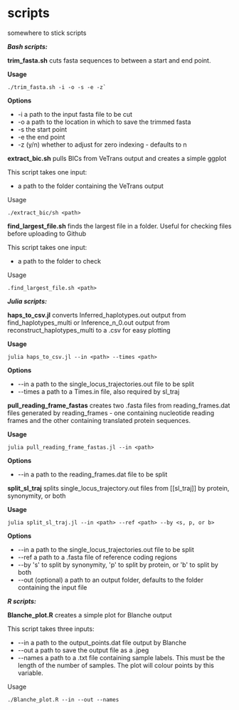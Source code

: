 # scripts

somewhere to stick scripts

***Bash scripts:***

**trim_fasta.sh**
cuts fasta sequences to between a start and end point. 

**Usage**
```
./trim_fasta.sh -i -o -s -e -z`
```

**Options**
- -i a path to the input fasta file to be cut
- -o a path to the location in which to save the trimmed fasta 
- -s the start point
- -e the end point
- -z (y/n) whether to adjust for zero indexing -  defaults to n


**extract_bic.sh**
pulls BICs from VeTrans output and creates a simple ggplot

This script takes one input:
- a path to the folder containing the VeTrans output

Usage
```
./extract_bic/sh <path>
```

**find_largest_file.sh**
finds the largest file in a folder. Useful for checking files before uploading to Github

This script takes one input:
- a path to the folder to check

Usage
```
.find_largest_file.sh <path>
```


***Julia scripts:***

**haps_to_csv.jl**
converts Inferred_haplotypes.out output from find_haplotypes_multi or Inference_n_0.out output from reconstruct_haplotypes_multi to a .csv for easy plotting

**Usage**
```
julia haps_to_csv.jl --in <path> --times <path>
```

**Options**
- --in a path to the single_locus_trajectories.out file to be split
- --times a path to a Times.in file, also required by sl_traj

**pull_reading_frame_fastas** 
creates two .fasta files from reading_frames.dat files generated by reading_frames - one containing nucleotide reading frames and the other containing translated protein sequences. 

**Usage**
```
julia pull_reading_frame_fastas.jl --in <path>
```

**Options**
- --in a path to the reading_frames.dat file to be split

**split_sl_traj**
splits single_locus_trajectory.out files from [[sl_traj]] by protein, synonymity, or both

**Usage**
```
julia split_sl_traj.jl --in <path> --ref <path> --by <s, p, or b>
```

**Options**
- --in a path to the single_locus_trajectories.out file to be split
- --ref a path to a .fasta file of reference coding regions
- --by 's' to split by synonymity, 'p' to split by protein, or 'b' to split by both
- --out (optional) a path to an output folder, defaults to the folder containing the input file

***R scripts:***

**Blanche_plot.R**
creates a simple plot for Blanche output

This script takes three inputs:
- --in a path to the output_points.dat file output by Blanche
- --out a path to save the output file as a .jpeg
- --names a path to a .txt file containing sample labels. This must be the length of the number of samples. The plot will colour points by this variable. 

Usage
```
./Blanche_plot.R --in --out --names
```